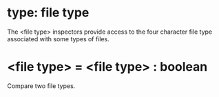 # type: file type

The &lt;file type&gt; inspectors provide access to the four character file type associated with some types of files.

# &lt;file type&gt; = &lt;file type&gt; : boolean

Compare two file types.
